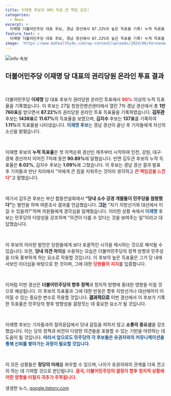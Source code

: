 ```yaml
---
title: 이재명 후보의 90% 득표 큰 책임 강조!
categories:
  - News
excerpt: >
  이재명 더불어민주당 대표 후보, 경남 경선에서 87.22%의 높은 득표율 기록! 누적 득표율 90% 초과로 당원들의 굳건한 지지를 받으며 정치적 책임감을 느낀다고 밝혀. 김두관 후보는 소수 의견 점령 우려를 제기하며 민주당의 미래를 걱정했다. 클릭해 자세한 내용을 확인해보세요!
feature_text: >
  이재명 더불어민주당 대표 후보, 경남 경선에서 87.22%의 높은 득표율 기록! 누적 득표율 90% 초과로 당원들의 굳건한 지지를 받으며 정치적 책임감을 느낀다고 밝혀. 김두관 후보는 소수 의견 점령 우려를 제기하며 민주당의 미래를 걱정했다. 클릭해 자세한 내용을 확인해보세요!
image: 'https://www.behealthy4u.com/wp-content/uploads/2024/06/koreanews.jpg'
---
```


<p><img src="https://www.behealthy4u.com/wp-content/uploads/2024/06/koreanews.jpg" alt="info 속보" /></p>

<h2 data-ke-size="size26">더불어민주당 이재명 당 대표의 권리당원 온라인 투표 결과</h2>

<p data-ke-size="size16">&nbsp;</p>

<p>더불어민주당 <b>이재명</b> 당 대표 후보가 권리당원 온라인 투표에서 <b><span style="color: #ee2323;">90%</span></b> 이상의 누적 득표율을 기록했습니다. 이 후보는 27일 창원컨벤션센터에서 열린 7차 경남 경선에서 총 <b>1만760표</b>를 받으면서 <b>87.22%</b>의 권리당원 온라인 투표 득표율을 기록하였습니다. <b><span style="background-color: #21538527;">김두관</span></b> 후보는 <b>1439표</b>로 <b>11.67%</b>의 득표율을 보였으며, <b>김지수</b> 후보는 <b>137표</b>를 기록하여 <b>1.11%</b>의 득표율을 나타냈습니다. <b><span style="color: #1a5490;">이재명 후보</span></b>는 경남 경선이 끝난 후 기자들에게 자신의 소신을 밝혔습니다.</p>

<p data-ke-size="size16">&nbsp;</p>

<p>이재명 후보의 <b>누적 득표율</b>은 첫 지역순회 경선인 제주부터 시작하여 인천, 강원, 대구·경북 경선까지 이어진 7차례 동안 <b>90.89%</b>에 달했습니다. 반면 김두관 후보의 누적 득표율은 <b>8.02%</b>, 김지수 후보는 <b>1.09%</b>에 그쳤습니다. 이 후보는 경남 경선 결과 발표 후 기자들과 만난 자리에서 "저에게 큰 짐을 지워주는 것이라 생각하고 <b><span style="color: #ee2323;">큰 책임감을 느낀다</span></b>"고 말했습니다.</p>

<p data-ke-size="size16">&nbsp;</p>

<p>여기서 김두관 후보는 부산 합동연설회에서 <b>“당내 소수 강경 개딸들이 민주당을 점령했다”</b>는 발언을 하며 여론조사 결과를 언급했습니다. <b><span style="background-color: #21538527;">그는</span></b> "차기 지방선거와 대선에서 이길 수 있을까?"하며 의원들에게 경각심을 일깨웠습니다. 이러한 상황 속에서 <b><span style="color: #1a5490;">이재명</span></b> 후보는 민주당의 다양성을 강조하며 "의견이 다를 수 있다는 것을 보여주는 일"이라고 대답했습니다.</p>

<p data-ke-size="size16">&nbsp;</p>

<p>이 후보의 이러한 발언은 당원들에게 보다 포괄적인 시각을 제시하는 것으로 해석될 수 있습니다. 또한, <b>당내 의견 차이</b>를 수용하는 모습은 더불어민주당의 정책 방향과 민주성을 더욱 풍부하게 하는 요소로 작용할 것입니다. 이 후보의 높은 득표율은 그가 당 내에서보인 리더십을 바탕으로 한 것이며, 그에 대한 <b><span style="color: #ee2323;">당원들의 지지</span></b>를 입증합니다.</p>

<p data-ke-size="size16">&nbsp;</p>

<p>이처럼 이번 경선은 <b>더불어민주당의 향후 정책</b>과 정치적 방향에 중대한 영향을 미칠 것으로 예상됩니다. 이 후보의 득표율과 그에 대한 반응은 향후 지방선거나 대선에까지 이어질 수 있는 중요한 변수로 작용할 것입니다. <b><span style="background-color: #21538527;">결과적으로</span></b> 이번 경선에서 이 후보가 기록한 득표율은 민주당의 향후 방향성을 결정짓는 데 중요한 요소가 될 것입니다.</p>

<p data-ke-size="size16">&nbsp;</p> 

<p>이재명 후보는 기자들과의 질의응답에서 당내 갈등을 피하지 않고 <b>소통의 중요성</b>을 강조했습니다. 이는 당의 정책과 비전이 다양한 의견들을 포용할 수 있는 기반을 마련하는 데 도움이 될 것입니다. <b><span style="color: #1a5490;">따라서 앞으로도 민주당의 각 후보들은 유권자와의 커뮤니케이션을 통해 신뢰를 쌓아가는 과정이 필요할 것입니다.</span></b></p>

<p data-ke-size="size16">&nbsp;</p>

<p>이 모든 상황들은 <b>정당의 미래</b>를 좌우할 수 있으며, 나아가 유권자와의 관계를 더욱 견고히 하는 데 기여할 것으로 판단됩니다. <b><span style="color: #ee2323;">결국, 더불어민주당의 결정이 향후 정치적 상황에 어떤 영향을 미칠지 귀추가 주목됩니다.</span></b></p>
생생한 뉴스, <a href="https://qoogle.tistory.com" rel="dofollow">qoogle.tistory.com</a>


